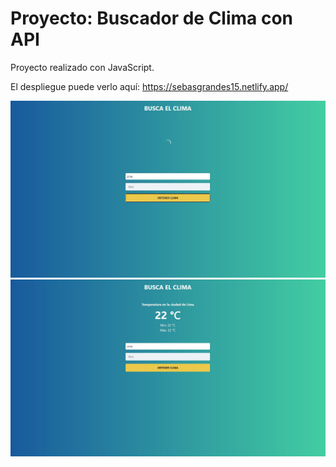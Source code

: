 # Proyecto: Buscador de Clima con API

Proyecto realizado con JavaScript.

El despliegue puede verlo aquí: https://sebasgrandes15.netlify.app/

![image](./assets/Imagen%20de%20Portapapeles.jpg)
![image](./assets/Imagen%20de%20Portapapeles%20(1).jpg)
